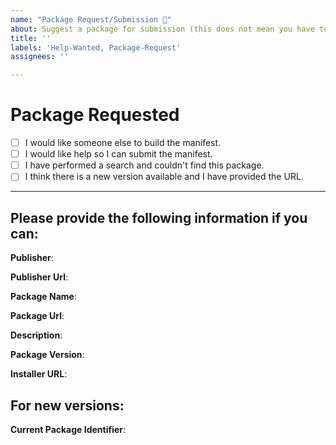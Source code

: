 ```yaml
---
name: "Package Request/Submission 👀"
about: Suggest a package for submission (this does not mean you have to implement it)
title: ''
labels: 'Help-Wanted, Package-Request'
assignees: ''

---
```


<!-- 
🚨🚨🚨🚨🚨🚨🚨🚨🚨🚨

I ACKNOWLEDGE THE FOLLOWING BEFORE PROCEEDING:

1. If I delete this entire template and go my own path, the core team may close my issue without further explanation or engagement.
2. If I list multiple apps in this one issue, the core team may close my issue without further explanation or engagement.
3. If I write an issue that has many duplicates, the core team may close my issue without further explanation or engagement (and without necessarily spending time to find the exact duplicate ID number).
4. If I leave the title incomplete when filing the issue, the core team may close my issue without further explanation or engagement.
5. If I file something completely blank in the body, the core team may close my issue without further explanation or engagement.

6. If this is an issue with the client, I will create the issue at https://github.com/microsoft/winget-cli/issues/new/choose

All good? Then proceed!
-->

# Package Requested

- [ ] I would like someone else to build the manifest.
- [ ] I would like help so I can submit the manifest.
- [ ] I have performed a search and couldn't find this package.
- [ ] I think there is a new version available and I have provided the URL.

---

## Please provide the following information if you can:

**Publisher**:

**Publisher Url**:

**Package Name**:

**Package Url**:

**Description**:

**Package Version**:

**Installer URL**:

## For new versions:

**Current Package Identifier**:
